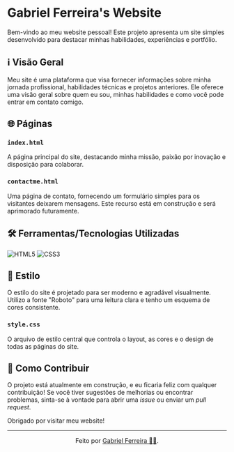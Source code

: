 # Gabriel Ferreira's Website

Bem-vindo ao meu website pessoal! Este projeto apresenta um site simples desenvolvido para destacar minhas habilidades, experiências e portfólio.

## ℹ️ Visão Geral

Meu site é uma plataforma que visa fornecer informações sobre minha jornada profissional, habilidades técnicas e projetos anteriores. Ele oferece uma visão geral sobre quem eu sou, minhas habilidades e como você pode entrar em contato comigo.

## 🌐 Páginas

### `index.html`

A página principal do site, destacando minha missão, paixão por inovação e disposição para colaborar.

### `contactme.html`

Uma página de contato, fornecendo um formulário simples para os visitantes deixarem mensagens. Este recurso está em construção e será aprimorado futuramente.

## 🛠️ Ferramentas/Tecnologias Utilizadas

![HTML5](https://img.shields.io/badge/HTML5-E34F26?style=for-the-badge&logo=html5&logoColor=white)
![CSS3](https://img.shields.io/badge/CSS3-1572B6?style=for-the-badge&logo=css3&logoColor=white)
## 🎨 Estilo

O estilo do site é projetado para ser moderno e agradável visualmente. Utilizo a fonte "Roboto" para uma leitura clara e tenho um esquema de cores consistente.

### `style.css`

O arquivo de estilo central que controla o layout, as cores e o design de todas as páginas do site.

## 🔧 Como Contribuir

O projeto está atualmente em construção, e eu ficaria feliz com qualquer contribuição! Se você tiver sugestões de melhorias ou encontrar problemas, sinta-se à vontade para abrir uma *issue* ou enviar um *pull request*.

Obrigado por visitar meu website!

---

<div align="center">Feito por <a href="https://github.com/GabrielBhain">Gabriel Ferreira 🕵🏻</a>.</div>
